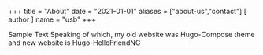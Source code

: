 +++
title = "About"
date = "2021-01-01"
aliases = ["about-us","contact"]
[ author ]
  name = "usb"
+++

Sample Text
Speaking of which, my old website was Hugo-Compose theme and new website is Hugo-HelloFriendNG
